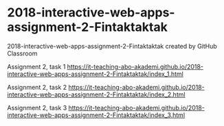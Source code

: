 # 2018-interactive-web-apps-assignment-2-Fintaktaktak
2018-interactive-web-apps-assignment-2-Fintaktaktak created by GitHub Classroom

Assignment 2, task 1
https://it-teaching-abo-akademi.github.io/2018-interactive-web-apps-assignment-2-Fintaktaktak/index_1.html

Assignment 2, task 2
https://it-teaching-abo-akademi.github.io/2018-interactive-web-apps-assignment-2-Fintaktaktak/index_2.html

Assignment 2, task 3
https://it-teaching-abo-akademi.github.io/2018-interactive-web-apps-assignment-2-Fintaktaktak/index_3.html
